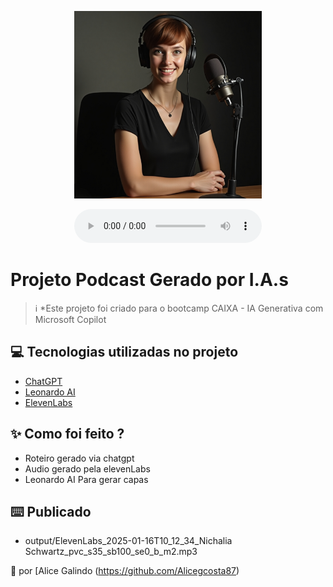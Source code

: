 <p align="center">
<img 
    src="assets/flux_dev_criar_foto_de_um_podcaster_o_podcaster__uma_mulher_jo_3_e55679ed-ce62-4c48-ab8d-51a112fa5f7a.jpeg"
    width="300"
/>
</p>

<div align="center">
    <audio src="output/ElevenLabs_2025-01-16T10_12_34_Nichalia Schwartz_pvc_s35_sb100_se0_b_m2.mp3" controls title="Podcast editado"></audio>
</div>

# Projeto Podcast Gerado por I.A.s


 > ℹ️ *Este projeto foi criado para o bootcamp CAIXA - IA Generativa com Microsoft Copilot

## 💻 Tecnologias utilizadas no projeto

- [ChatGPT](https://chat.openai.com/) 
- [Leonardo AI](https://app.leonardo.ai/image-generation/)
- [ElevenLabs](https://beta.elevenlabs.io/)

## ✨ Como foi feito ?

- Roteiro gerado via chatgpt
- Audio gerado pela elevenLabs
- Leonardo AI Para gerar capas

## ⌨️ Publicado

- output/ElevenLabs_2025-01-16T10_12_34_Nichalia Schwartz_pvc_s35_sb100_se0_b_m2.mp3

💜 por [Alice Galindo (https://github.com/Alicegcosta87)
